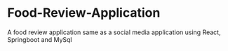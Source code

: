 # Food-Review-Application
A food review application same as a social media application using React, Springboot and MySql
